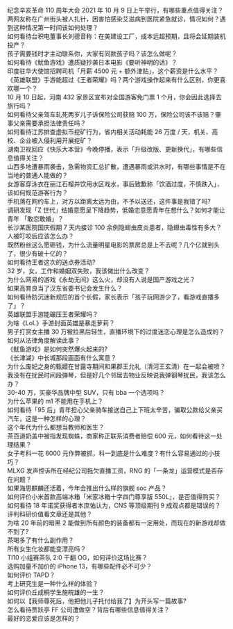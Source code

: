 纪念辛亥革命 110 周年大会 2021 年 10 月 9 日上午举行，有哪些重点值得关注？  
两网友称在广州街头被人扎针，因害怕感染艾滋病到医院紧急就诊，情况如何？遇到这种情况第一时间该如何处理？  
如何看待台积电董事长刘德音称：在美建设工厂，成本远超预期，且将会延期装机投产？  
孩子需要钱时才主动联系你，大家有同款孩子吗？该怎么做呢？  
如何看待《鱿鱼游戏》遭质疑抄袭日本电影《要听神明的话》？  
印度驻华大使馆招聘司机「月薪 4500 元 + 额外津贴」，这个薪资是什么水平？  
《英雄联盟》手游能超过《王者荣耀》吗？两个游戏操作起来有什么区别，你更喜欢哪一个？  
10 月 10 日起，河南 432 家景区宣布对全国游客免门票 1 个月，你会因此选择去旅行吗？  
如何看待父亲驾车轧死两岁儿子诉保险公司获赔 100 万，保险公司该不该赔？肇事父亲需要承担法律责任吗？  
如何看待江苏排查虚拟币挖矿行为，省内相关活动耗能 26 万度 / 天，机关、高校、企业被入侵利用开展挖矿？  
湖南卫视回应《快乐大本营》今晚停播，表示「升级改版、更新换代」，有哪些信息值得关注？  
山西多地遭暴雨袭击，急需物资汇总扩散，遭遇暴雨或洪水时，有哪些事情是不在当地的普通人能做的？  
女游客穿泳衣在丽江石榴井饮用水区戏水，事后致歉称「饮酒过度，不慎跌入」，该如何规范游客行为？  
手机落在网约车上，对方以距离太远为由，不予以送还，这件事是我错了吗?  
调研发现「Z 世代」结婚意愿呈下降趋势，低婚恋意愿青年在想什么？如何才能让青年 「敢恋敢婚」？  
长沙某医院国庆假期 7 天内接诊 100 余例隐翅虫皮炎患者，隐翅虫毒性有多大？人被叮咬后应该怎么办？  
既然粉丝这么愿砸钱，为什么流量明星电影的票房总是上不去呢？几个亿就到头了，很少有破十亿的？  
如何看待王者这次的送点券活动?  
32 岁，女，工作和婚姻双失败，我该做出什么改变？  
为什么网易的游戏《永劫无间》这么火，却没有人说是国产游戏之光？  
如果高育良当了汉东省委书记会发生什么？  
如何看待防沉迷新规后的首个长假，家长表示「孩子玩网游少了，看游戏直播多了」？  
英雄联盟手游能碾压王者荣耀吗？  
为啥《LoL》手游封面英雄是暴走萝莉？  
男子打赏女主播 30 万被拉黑后轻生，直播环境下的过度迷恋心理是怎么造成的？如何从法律角度解读此事？  
《鱿鱼游戏》是如何突然爆火起来的?  
《长津湖》中长城那段画面有什么寓意？  
为什么废妃之身的甄嬛在甘露寺期间和果郡王允礼（清河王玄清）在一起会被喷？  
我没有在扰民时间段弹琴，但是好几个邻居去物业反映说我弹钢琴扰民，我该怎么办？  
30-40 万，买豪华品牌中型 SUV，只有 bba 一个选项吗？  
为什么苹果的 m1 不能用在手机上？  
如何看待「95 后」青年担心父亲骑车接送自己上下班太辛苦，骗取公款给父亲买汽车，这是一种怎样的心理？  
这个年代为什么都想当教师和医生？  
茶百道奶盖中被指发现蜘蛛，商家称正联系消费者赔偿 600 元，如何看待这一处理结果？  
女子考科一花 6000 元作弊被抓，科一到底是什么难度？有什么容易通过的小技巧？  
MLXG 发声控诉所在经纪公司拖欠直播工资，RNG 的「一条龙」运营模式是否存在问题？  
如果海思麒麟还活着，今年会推出什么样的旗舰 soc 产品？  
如何评价小米首款高端冰箱「米家冰箱十字四门尊享版 550L」，是否值得购买？  
如何看待 18 年诺奖获得者本庶佑认为，CNS 等顶级期刊 9 成观点都是错误的？评判科研价值看文章还是其他？  
为啥 20 年前的暗黑 2 能做到所有颜色的装备都有一定用处，而现在的新游戏却做不到了?  
茶喝多了有什么副作用？  
所有女生化妆都能变漂亮吗？  
TI10 小组赛茶队 2:0 干翻 OG，如何评价这场比赛？  
选购加量不加价的 iPhone 13，有哪些配件必不可少？  
如何评价 TAPD？  
考上研究生是一种什么样的体验？  
如何评价丘成桐学生施皖雄的一生？  
如何以【我师尊死后，他把他儿子托付给我了】为开头写一篇故事?  
怎么看待贾跃亭 FF 公司遭做空？背后有哪些信息值得关注？  
最好的恋爱应该是怎样的？  
